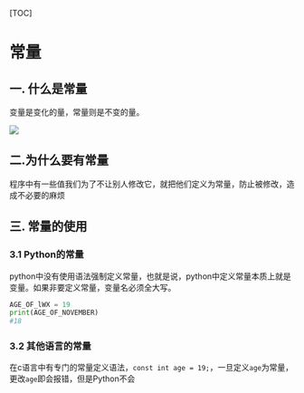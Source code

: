 [TOC]

# 常量

## 一. 什么是常量

变量是变化的量，常量则是不变的量。

![](https://img2020.cnblogs.com/blog/1972482/202003/1972482-20200325215610168-210611385.jpg)



## 二.为什么要有常量

程序中有一些值我们为了不让别人修改它，就把他们定义为常量，防止被修改，造成不必要的麻烦



## 三. 常量的使用

### 3.1 Python的常量

python中没有使用语法强制定义常量，也就是说，python中定义常量本质上就是变量。如果非要定义常量，变量名必须全大写。

```Python
AGE_OF_lWX = 19
print(AGE_OF_NOVEMBER)
#18
```

### 3.2 其他语言的常量

在c语言中有专门的常量定义语法，`const int age = 19;`，一旦定义`age`为常量，更改`age`即会报错，但是Python不会

